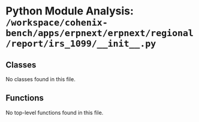 # Python Module Analysis: `/workspace/cohenix-bench/apps/erpnext/erpnext/regional/report/irs_1099/__init__.py`

## Classes

No classes found in this file.


## Functions

No top-level functions found in this file.

